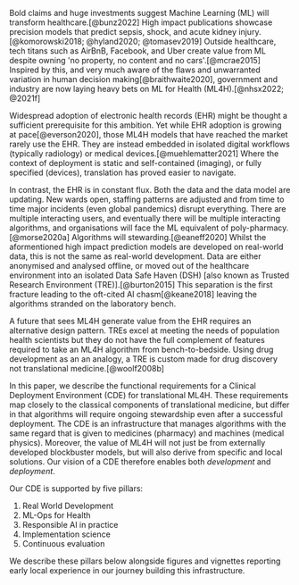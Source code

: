 
Bold claims and huge investments suggest Machine Learning (ML) will transform healthcare.[@bunz2022] High impact publications showcase precision models that predict sepsis, shock, and acute kidney injury.[@komorowski2018; @hyland2020; @tomasev2019] Outside healthcare, tech titans such as AirBnB, Facebook, and Uber create value from ML despite owning 'no property, no content and no cars'.[@mcrae2015] Inspired by this, and very much aware of the flaws and unwarranted variation in human decision making[@braithwaite2020], government and industry are now laying heavy bets on ML for Health (ML4H).[@nhsx2022; @2021f]

Widespread adoption of electronic health records (EHR) might be thought a sufficient prerequisite for this ambition. Yet while EHR adoption is growing at pace[@everson2020], those ML4H models that have reached the market rarely use the EHR. They are instead embedded in isolated digital workflows (typically radiology) or medical devices.[@muehlematter2021] Where the context of deployment is static and self-contained (imaging), or fully specified (devices), translation has proved easier to navigate.

In contrast, the EHR is in constant flux. Both the data and the data model are updating. New wards open, staffing patterns are adjusted and from time to time major incidents (even global pandemics) disrupt everything. There are multiple interacting users, and eventually there will be multiple interacting algorithms, and organisations will face the ML equivalent of poly-pharmacy.[@morse2020a] Algorithms will stewarding.[@eaneff2020] Whilst the aformentioned high impact prediction models are developed on real-world data, this is not the same as real-world development. Data are either anonymised and analysed offline, or moved out of the healthcare environment into an isolated Data Safe Haven (DSH) [also known as Trusted Research Environment (TRE)].[@burton2015] This separation is the first fracture leading to the oft-cited AI chasm[@keane2018] leaving the algorithms stranded on the laboratory bench. 

A future that sees ML4H generate value from the EHR requires an alternative design pattern. TREs excel at meeting the needs of population health scientists but they do not have the full complement of features required to take an ML4H algorithm from bench-to-bedside. Using drug development as an an analogy, a TRE is custom made for drug discovery not translational medicine.[@woolf2008b] 

In this paper, we describe the functional requirements for a Clinical Deployment Environment (CDE) for translational ML4H. These requirements map closely to the classical components of translational medicine, but differ in that algorithms will require ongoing stewardship even after a successful deployment. The CDE is an infrastructure that manages algorithms with the same regard that is given to medicines (pharmacy) and machines (medical physics). Moreover, the value of ML4H will not just be from externally developed blockbuster models, but will also derive from specific and local solutions. Our vision of a CDE therefore enables both *development* and *deployment*.  

Our CDE is supported by five pillars: 

1. Real World Development
2. ML-Ops for Health
3. Responsible AI in practice
4. Implementation science
5. Continuous evaluation

We describe these pillars below alongside figures and vignettes reporting early local experience in our journey building this infrastructure.